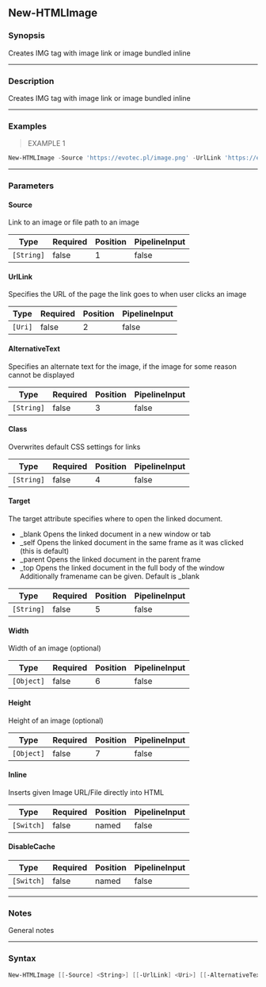 New-HTMLImage
-------------

### Synopsis
Creates IMG tag with image link or image bundled inline

---

### Description

Creates IMG tag with image link or image bundled inline

---

### Examples
> EXAMPLE 1

```PowerShell
New-HTMLImage -Source 'https://evotec.pl/image.png' -UrlLink 'https://evotec.pl/' -AlternativeText 'My other text' -Class 'otehr' -Width '100%'
```

---

### Parameters
#### **Source**
Link to an image or file path to an image

|Type      |Required|Position|PipelineInput|
|----------|--------|--------|-------------|
|`[String]`|false   |1       |false        |

#### **UrlLink**
Specifies the URL of the page the link goes to when user clicks an image

|Type   |Required|Position|PipelineInput|
|-------|--------|--------|-------------|
|`[Uri]`|false   |2       |false        |

#### **AlternativeText**
Specifies an alternate text for the image, if the image for some reason cannot be displayed

|Type      |Required|Position|PipelineInput|
|----------|--------|--------|-------------|
|`[String]`|false   |3       |false        |

#### **Class**
Overwrites default CSS settings for links

|Type      |Required|Position|PipelineInput|
|----------|--------|--------|-------------|
|`[String]`|false   |4       |false        |

#### **Target**
The target attribute specifies where to open the linked document.
* _blank	Opens the linked document in a new window or tab
* _self	Opens the linked document in the same frame as it was clicked (this is default)
* _parent	Opens the linked document in the parent frame
* _top	Opens the linked document in the full body of the window
Additionally framename can be given. Default is _blank

|Type      |Required|Position|PipelineInput|
|----------|--------|--------|-------------|
|`[String]`|false   |5       |false        |

#### **Width**
Width of an image (optional)

|Type      |Required|Position|PipelineInput|
|----------|--------|--------|-------------|
|`[Object]`|false   |6       |false        |

#### **Height**
Height of an image (optional)

|Type      |Required|Position|PipelineInput|
|----------|--------|--------|-------------|
|`[Object]`|false   |7       |false        |

#### **Inline**
Inserts given Image URL/File directly into HTML

|Type      |Required|Position|PipelineInput|
|----------|--------|--------|-------------|
|`[Switch]`|false   |named   |false        |

#### **DisableCache**

|Type      |Required|Position|PipelineInput|
|----------|--------|--------|-------------|
|`[Switch]`|false   |named   |false        |

---

### Notes
General notes

---

### Syntax
```PowerShell
New-HTMLImage [[-Source] <String>] [[-UrlLink] <Uri>] [[-AlternativeText] <String>] [[-Class] <String>] [[-Target] <String>] [[-Width] <Object>] [[-Height] <Object>] [-Inline] [-DisableCache] [<CommonParameters>]
```
